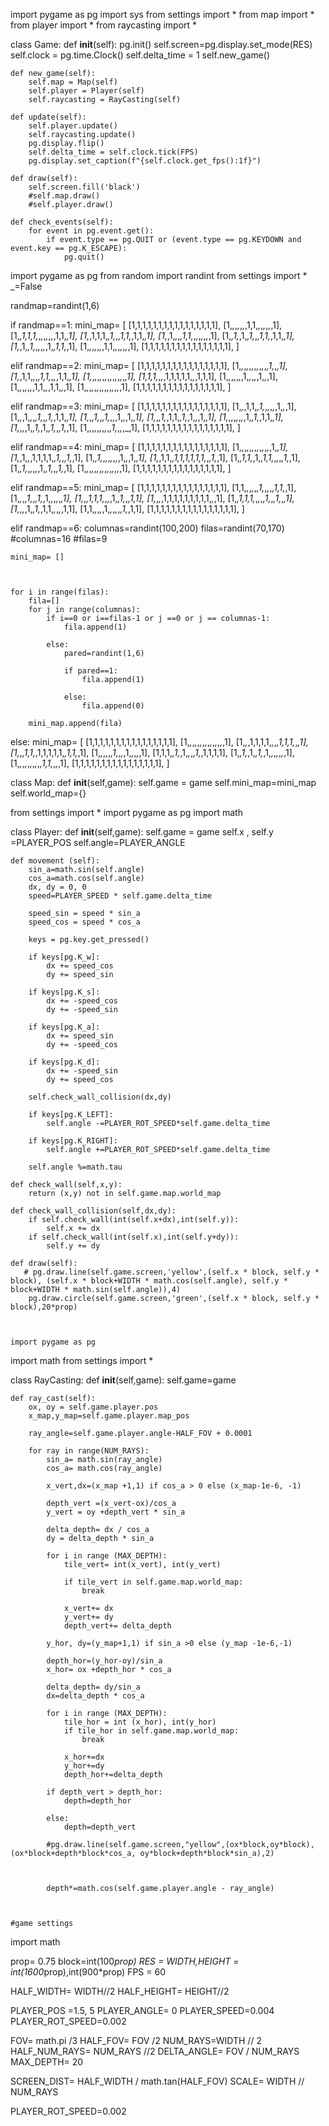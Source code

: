 import pygame as pg 
import sys 
from settings import * 
from map import *
from player import *
from raycasting import *


class Game: 
    def __init__(self):
        pg.init()
        self.screen=pg.display.set_mode(RES)
        self.clock = pg.time.Clock()
        self.delta_time = 1
        self.new_game()

    def new_game(self):
        self.map = Map(self)
        self.player = Player(self)
        self.raycasting = RayCasting(self)

    def update(self):
        self.player.update()
        self.raycasting.update()
        pg.display.flip()
        self.delta_time = self.clock.tick(FPS)
        pg.display.set_caption(f"{self.clock.get_fps():1f}")

    def draw(self):
        self.screen.fill('black')
        #self.map.draw()
        #self.player.draw()

    def check_events(self):
        for event in pg.event.get():
            if event.type == pg.QUIT or (event.type == pg.KEYDOWN and event.key == pg.K_ESCAPE):
                pg.quit()




import pygame as pg
from random import randint
from settings import *
_=False

randmap=randint(1,6)

if randmap==1:
    mini_map= [
        [1,1,1,1,1,1,1,1,1,1,1,1,1,1,1,1],
        [1,_,_,_,_,_,_,1,1,_,_,_,_,_,_,1],
        [1,_,1,1,1,_,_,_,_,_,_,_,1,1,_,1],
        [1,_,1,1,1,_,1,_,_,1,1,_,1,1,_,1],
        [1,_,1,_,_,_,1,1,_,_,_,_,_,_,_,1],
        [1,_,1,_,1,_,1,_,_,1,1,_,1,1,_,1],
        [1,_,1,_,1,_,_,_,_,_,1,_,1,1,_,1],
        [1,_,_,_,_,_,_,1,1,_,_,_,_,_,_,1],
        [1,1,1,1,1,1,1,1,1,1,1,1,1,1,1,1],
    ]

elif randmap==2:
    mini_map= [
        [1,1,1,1,1,1,1,1,1,1,1,1,1,1,1,1],
        [1,_,_,_,_,_,_,_,_,_,_,_,1,_,_,1],
        [1,_,1,1,_,_,_,1,1,_,_,_,1,1,_,1],
        [1,_,_,_,_,_,_,_,_,_,_,_,_,_,_,1],
        [1,1,1,_,_,_,1,1,1,1,1,_,_,1,1,1],
        [1,_,_,_,_,_,_,1,_,_,_,_,1,_,_,1],
        [1,_,_,_,_,_,_,1,1,_,_,1,1,_,_,1],
        [1,_,_,_,_,_,_,_,_,_,_,_,_,_,_,1],
        [1,1,1,1,1,1,1,1,1,1,1,1,1,1,1,1],
    ]

elif randmap==3:
    mini_map= [
        [1,1,1,1,1,1,1,1,1,1,1,1,1,1,1,1],
        [1,_,_,1,1,_,1,_,_,_,_,_,1,_,_,1],
        [1,_,_,1,_,_,_,1,_,_,1,_,1,1,_,1],
        [1,_,_,1,_,_,1,_,_,_,1,_,_,1,_,1],
        [1,_,_,1,_,1,1,_,1,_,1,_,_,1,_,1],
        [1,_,_,_,_,_,_,_,1,_,1,_,1,1,_,1],
        [1,_,_,_,1,_,1,_,1,_,1,_,_,1,_,1],
        [1,_,_,_,_,_,_,_,_,_,1,_,_,_,_,1],
        [1,1,1,1,1,1,1,1,1,1,1,1,1,1,1,1],
    ]

elif randmap==4:
    mini_map= [
        [1,1,1,1,1,1,1,1,1,1,1,1,1,1,1,1],
        [1,_,_,_,_,_,_,_,_,_,_,_,_,1,_,1],
        [1,_,1,_,_,1,1,1,1,_,1,_,_,1,_,1],
        [1,_,1,_,_,_,_,_,_,_,1,_,_,1,_,1],
        [1,_,1,1,_,1,1,1,1,1,1,_,_,1,_,1],
        [1,_,1,1,_,1,_,1,1,_,_,_,_,1,_,1],
        [1,_,1,_,_,_,_,_,1,_,1,_,_,1,_,1],
        [1,_,_,_,_,_,_,_,_,_,_,_,_,_,_,1],
        [1,1,1,1,1,1,1,1,1,1,1,1,1,1,1,1],
    ]

elif randmap==5:
    mini_map= [
        [1,1,1,1,1,1,1,1,1,1,1,1,1,1,1,1],
        [1,1,_,_,_,_,_,1,_,_,_,_,1,1,_,1],
        [1,_,_,_,1,_,_,1,_,1,_,_,_,_,_,1],
        [1,_,_,1,1,1,_,_,_,1,_,1,_,_,1,1],
        [1,_,_,_,1,1,1,1,1,1,1,1,1,_,_,1],
        [1,_,1,1,1,_,_,_,_,1,_,_,1,_,_,1],
        [1,_,_,_,1,_,1,_,1,1,_,_,_,_,1,1],
        [1,1,_,_,_,_,1,_,_,_,_,_,1,_,1,1],
        [1,1,1,1,1,1,1,1,1,1,1,1,1,1,1,1],
    ]

elif randmap==6:
    columnas=randint(100,200)
    filas=randint(70,170)
    #columnas=16
    #filas=9

    mini_map= []



    for i in range(filas):
        fila=[]
        for j in range(columnas):
            if i==0 or i==filas-1 or j ==0 or j == columnas-1:
                fila.append(1)

            else:
                pared=randint(1,6)

                if pared==1:
                    fila.append(1)

                else:
                    fila.append(0)

        mini_map.append(fila)


else:
    mini_map= [
        [1,1,1,1,1,1,1,1,1,1,1,1,1,1,1,1],
        [1,_,_,_,_,_,_,_,_,_,_,_,_,_,_,1],
        [1,_,_,1,1,1,1,_,_,_,1,1,1,_,_,1],
        [1,_,_,1,1,_,1,1,1,1,1,_,1,1,_,1],
        [1,_,_,_,_,_,1,_,_,_,1,_,_,_,_,1],
        [1,1,1,_,1,_,1,_,_,_,1,_,1,1,1,1],
        [1,_,1,_,1,_,1,_,1,_,_,_,_,_,_,1],
        [1,_,_,_,_,_,_,_,_,_,1,1,_,_,_,1],
        [1,1,1,1,1,1,1,1,1,1,1,1,1,1,1,1],
    ] 

class Map:
    def __init__(self,game):
        self.game = game
        self.mini_map=mini_map
        self.world_map={}


 from settings import *
import pygame as pg
import math

class Player:
    def __init__(self,game):
        self.game = game
        self.x , self.y =PLAYER_POS
        self.angle=PLAYER_ANGLE

    def movement (self):
        sin_a=math.sin(self.angle)
        cos_a=math.cos(self.angle)
        dx, dy = 0, 0
        speed=PLAYER_SPEED * self.game.delta_time

        speed_sin = speed * sin_a
        speed_cos = speed * cos_a

        keys = pg.key.get_pressed()

        if keys[pg.K_w]:
            dx += speed_cos
            dy += speed_sin

        if keys[pg.K_s]:
            dx += -speed_cos
            dy += -speed_sin

        if keys[pg.K_a]:
            dx += speed_sin
            dy += -speed_cos

        if keys[pg.K_d]:
            dx += -speed_sin
            dy += speed_cos

        self.check_wall_collision(dx,dy)

        if keys[pg.K_LEFT]:
            self.angle -=PLAYER_ROT_SPEED*self.game.delta_time

        if keys[pg.K_RIGHT]:
            self.angle +=PLAYER_ROT_SPEED*self.game.delta_time

        self.angle %=math.tau

    def check_wall(self,x,y):
        return (x,y) not in self.game.map.world_map

    def check_wall_collision(self,dx,dy):
        if self.check_wall(int(self.x+dx),int(self.y)):
            self.x += dx
        if self.check_wall(int(self.x),int(self.y+dy)):
            self.y += dy

    def draw(self):
       # pg.draw.line(self.game.screen,'yellow',(self.x * block, self.y * block), (self.x * block+WIDTH * math.cos(self.angle), self.y * block+WIDTH * math.sin(self.angle)),4)
        pg.draw.circle(self.game.screen,'green',(self.x * block, self.y * block),20*prop)

  

    import pygame as pg
import math
from settings import *

class RayCasting:
    def __init__(self,game):
        self.game=game
    
    def ray_cast(self):
        ox, oy = self.game.player.pos
        x_map,y_map=self.game.player.map_pos
        
        ray_angle=self.game.player.angle-HALF_FOV + 0.0001

        for ray in range(NUM_RAYS):
            sin_a= math.sin(ray_angle)
            cos_a= math.cos(ray_angle)

            x_vert,dx=(x_map +1,1) if cos_a > 0 else (x_map-1e-6, -1)

            depth_vert =(x_vert-ox)/cos_a
            y_vert = oy +depth_vert * sin_a

            delta_depth= dx / cos_a
            dy = delta_depth * sin_a

            for i in range (MAX_DEPTH):
                tile_vert= int(x_vert), int(y_vert)

                if tile_vert in self.game.map.world_map:
                    break

                x_vert+= dx
                y_vert+= dy
                depth_vert+= delta_depth

            y_hor, dy=(y_map+1,1) if sin_a >0 else (y_map -1e-6,-1)

            depth_hor=(y_hor-oy)/sin_a
            x_hor= ox +depth_hor * cos_a

            delta_depth= dy/sin_a
            dx=delta_depth * cos_a

            for i in range (MAX_DEPTH):
                tile_hor = int (x_hor), int(y_hor)
                if tile_hor in self.game.map.world_map:
                    break

                x_hor+=dx
                y_hor+=dy
                depth_hor+=delta_depth

            if depth_vert > depth_hor:
                depth=depth_hor

            else:
                depth=depth_vert

            #pg.draw.line(self.game.screen,"yellow",(ox*block,oy*block),(ox*block+depth*block*cos_a, oy*block+depth*block*sin_a),2)
            


            depth*=math.cos(self.game.player.angle - ray_angle)

    

    #game settings
import math

prop= 0.75
block=int(100*prop)
RES = WIDTH,HEIGHT = int(1600*prop),int(900*prop)
FPS = 60

HALF_WIDTH= WIDTH//2
HALF_HEIGHT= HEIGHT//2

PLAYER_POS =1.5, 5
PLAYER_ANGLE= 0
PLAYER_SPEED=0.004
PLAYER_ROT_SPEED=0.002

FOV= math.pi /3
HALF_FOV= FOV /2
NUM_RAYS=WIDTH // 2
HALF_NUM_RAYS= NUM_RAYS //2
DELTA_ANGLE= FOV / NUM_RAYS
MAX_DEPTH= 20

SCREEN_DIST= HALF_WIDTH / math.tan(HALF_FOV)
SCALE= WIDTH // NUM_RAYS

PLAYER_ROT_SPEED=0.002 
